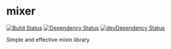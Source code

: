 mixer
=====
[![Build Status](https://travis-ci.org/freezedev/mixer.png?branch=master)](https://travis-ci.org/freezedev/mixer)
[![Dependency Status](https://david-dm.org/freezedev/mixer.png)](https://david-dm.org/freezedev/mixer)
[![devDependency Status](https://david-dm.org/freezedev/mixer/dev-status.png)](https://david-dm.org/freezedev/mixer#info=devDependencies)

Simple and effective mixin library
